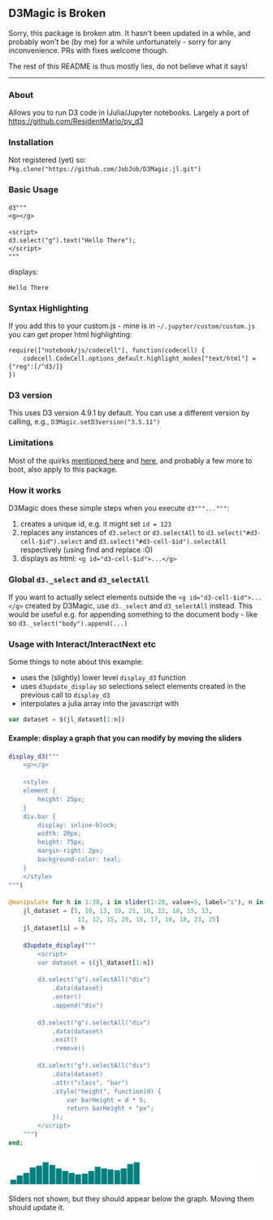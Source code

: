 ## D3Magic is Broken

Sorry, this package is broken atm. It hasn't been updated in a while, and probably won't be (by me) for a while unfortunately - sorry for any inconvenience. PRs with fixes welcome though.

The rest of this README is thus mostly lies, do not believe what it says!

---

### About

Allows you to run D3 code in IJulia/Jupyter notebooks. Largely a port of https://github.com/ResidentMario/py_d3

### Installation

Not registered (yet) so:
`Pkg.clone("https://github.com/JobJob/D3Magic.jl.git")`

### Basic Usage

```
d3"""
<g></g>

<script>
d3.select("g").text("Hello There");
</script>
"""
```
displays:
```
Hello There
```
### Syntax Highlighting

If you add this to your custom.js - mine is in `~/.jupyter/custom/custom.js` you can get proper html highlighting:
```
require(["notebook/js/codecell"], function(codecell) {
    codecell.CodeCell.options_default.highlight_modes["text/html"] = {"reg":[/^d3/]}
})
```

### D3 version

This uses D3 version 4.9.1 by default. You can use a different version by calling, e.g.,
`D3Magic.setD3version("3.5.11")`

### Limitations

Most of the quirks [mentioned here](https://github.com/ResidentMario/py_d3#porting) and [here](https://github.com/ResidentMario/py_d3#technicals), and probably a few more to boot, also apply to this package.

### How it works

D3Magic does these simple steps when you execute `d3"""..."""`:

1. creates a unique id, e.g. it might set `id = 123`
1. replaces any instances of `d3.select` or `d3.selectAll` to `d3.select("#d3-cell-$id").select` and `d3.select("#d3-cell-$id").selectAll` respectively (using find and replace :O)
1. displays as html: `<g id="d3-cell-$id">...</g>`

### Global `d3._select` and `d3_selectAll`

If you want to actually select elements outside the `<g id="d3-cell-$id">...</g>` created by D3Magic, use
`d3._select` and `d3_selectAll` instead. This would be useful e.g. for appending something to the document body - like so `d3._select("body").append(...)`

### Usage with Interact/InteractNext etc

Some things to note about this example:

* uses the (slightly) lower level `display_d3` function
* uses `d3update_display` so selections select elements created in the previous call to `display_d3`
* interpolates a julia array into the javascript with
```js
var dataset = $(jl_dataset[1:n])
```

#### Example: display a graph that you can modify by moving the sliders

```julia
display_d3("""
    <g></g>

    <style>
    element {
        height: 25px;
    }
    div.bar {
        display: inline-block;
        width: 20px;
        height: 75px;
        margin-right: 2px;
        background-color: teal;
    }
    </style>
""")

@manipulate for h in 1:30, i in slider(1:20, value=5, label="i"), n in 1:20
    jl_dataset = [5, 10, 13, 19, 21, 10, 22, 18, 15, 13,
                   11, 12, 15, 20, 18, 17, 16, 18, 23, 25]
    jl_dataset[i] = h

    d3update_display("""
        <script>
        var dataset = $(jl_dataset[1:n])

        d3.select("g").selectAll("div")
            .data(dataset)
            .enter()
            .append("div")

        d3.select("g").selectAll("div")
            .data(dataset)
            .exit()
            .remove()

        d3.select("g").selectAll("div")
            .data(dataset)
            .attr("class", "bar")
            .style("height", function(d) {
                var barHeight = d * 5;
                return barHeight + "px";
            });
        </script>
    """)
end;
```

![barplot example](images/barplot_example.png)

Sliders not shown, but they should appear below the graph. Moving them should update it.
